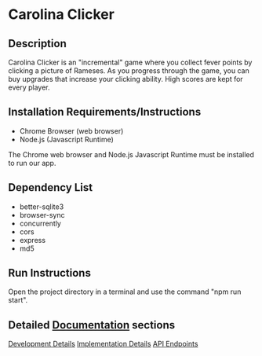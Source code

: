 
# Carolina Clicker

## Description

Carolina Clicker is an "incremental" game where you collect fever points by clicking a picture of Rameses. As you progress through the game, you can buy upgrades that increase your clicking ability. High scores are kept for every player.

## Installation Requirements/Instructions

- Chrome Browser (web browser)
- Node.js (Javascript Runtime)

The Chrome web browser and Node.js Javascript Runtime must be installed to run our app.

## Dependency List

- better-sqlite3
- browser-sync
- concurrently
- cors
- express
- md5

## Run Instructions

Open the project directory in a terminal and use the command "npm run start".

## Detailed [Documentation](./docs) sections

[Development Details](./docs/DEV_DETAILS.md)
[Implementation Details](./docs/IMPL_DETAILS.md)
[API Endpoints](./docs/API_ENDPOINTS.md)